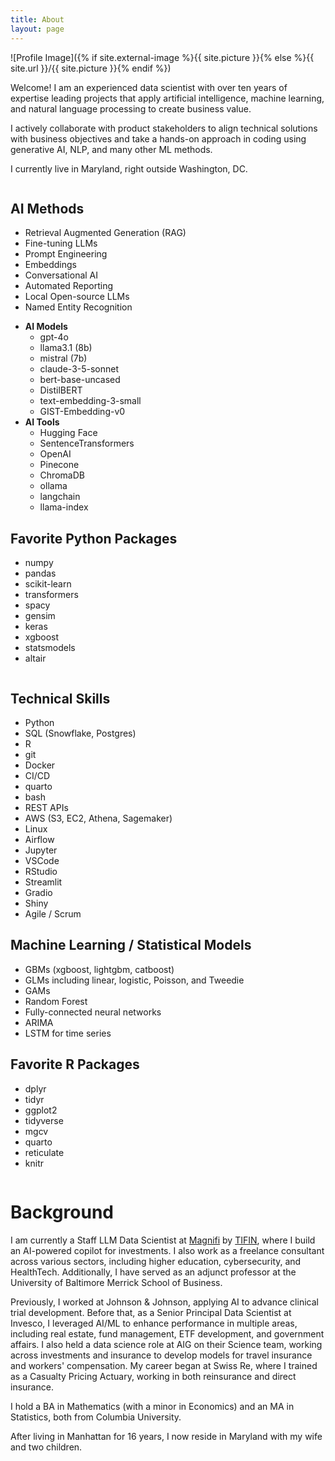 ```yaml
---
title: About
layout: page
---
```

![Profile Image]({% if site.external-image %}{{ site.picture }}{% else %}{{ site.url }}/{{ site.picture }}{% endif %})

<p>Welcome! I am an experienced data scientist with over ten years of expertise leading projects that apply artificial intelligence, machine learning, and natural language processing to create business value. </p>
<p>I actively collaborate with product stakeholders to align technical solutions with business objectives and take a hands-on approach in coding using generative AI, NLP, and many other ML methods.</p>
<p>I currently live in Maryland, right outside Washington, DC. </p>


<div class="container">
	<div class="column">
		<h2>AI Methods</h2>
		<ul class="ai-list">
			<li>Retrieval Augmented Generation (RAG)</li>
			<li>Fine-tuning LLMs</li>
			<li>Prompt Engineering</li>
			<li>Embeddings</li>
			<li>Conversational AI</li>
			<li>Automated Reporting</li>
			<li>Local Open-source LLMs</li>
			<li>Named Entity Recognition</li>
		</ul>
		<ul class="ai-list2">
			<li><strong>AI Models</strong>
				<ul>
					<li>gpt-4o</li>
					<li>llama3.1 (8b)</li>
					<li>mistral (7b)</li>
					<li>claude-3-5-sonnet</li>
					<li>bert-base-uncased</li>
					<li>DistilBERT</li>
					<li>text-embedding-3-small</li>
					<li>GIST-Embedding-v0</li>
				</ul>
			</li>
			<li><strong>AI Tools</strong>
				<ul>
					<li>Hugging Face</li>
					<li>SentenceTransformers</li>
					<li>OpenAI</li>
					<li>Pinecone</li>
					<li>ChromaDB</li>
					<li>ollama</li>
					<li>langchain</li>
					<li>llama-index</li>
				</ul>
			</li>
		</ul>
		<h2>Favorite Python Packages</h2>
		<ul class="python-list">
			<li>numpy</li>
			<li>pandas</li>
			<li>scikit-learn</li>
			<li>transformers</li>
			<li>spacy</li>
			<li>gensim</li>
			<li>keras</li>
			<li>xgboost</li>
			<li>statsmodels</li>
			<li>altair</li>
		</ul>
	</div>
	<div class="column" id="right">
		<h2>Technical Skills</h2>
		<ul class="skill-list">
			<li>Python</li>
			<li>SQL (Snowflake, Postgres)</li>
			<li>R</li>
            <li>git</li>
            <li>Docker</li>
            <li>CI/CD</li>
			<li>quarto</li>
			<li>bash</li>
            <li>REST APIs</li>
			<li>AWS (S3, EC2, Athena, Sagemaker)</li>
			<li>Linux</li>
			<li>Airflow</li>
			<li>Jupyter</li>
			<li>VSCode</li>
			<li>RStudio</li>
			<li>Streamlit</li>
			<li>Gradio</li>
			<li>Shiny</li>
			<li>Agile / Scrum</li>
		</ul>
		<h2>Machine Learning / Statistical Models</h2>
		<ul class="skill-list">
			<li>GBMs (xgboost, lightgbm, catboost)</li>
            <li>GLMs including linear, logistic, Poisson, and Tweedie </li>
			<li>GAMs</li>
			<li>Random Forest</li>
			<li>Fully-connected neural networks</li>
			<li>ARIMA</li>
			<li>LSTM for time series</li>
		</ul>
	<h2>Favorite R Packages</h2>
		<ul class="r-list">
			<li>dplyr</li>
			<li>tidyr</li>
			<li>ggplot2</li>
			<li>tidyverse</li>
			<li>mgcv</li>
			<li>quarto</li>
			<li>reticulate</li>
			<li>knitr</li>
		</ul>
	</div>
</div>

<h1>Background</h1>
<p>I am currently a Staff LLM Data Scientist at <a href="https://magnifi.com/">Magnifi</a> by <a href="https://tifin.com">TIFIN</a>, where I build an AI-powered copilot for investments. I also work as a freelance consultant across various sectors, including higher education, cybersecurity, and HealthTech. Additionally, I have served as an adjunct professor at the University of Baltimore Merrick School of Business.</p>

<p>Previously, I worked at Johnson & Johnson, applying AI to advance clinical trial development. Before that, as a Senior Principal Data Scientist at Invesco, I leveraged AI/ML to enhance performance in multiple areas, including real estate, fund management, ETF development, and government affairs. I also held a data science role at AIG on their Science team, working across investments and insurance to develop models for travel insurance and workers' compensation. My career began at Swiss Re, where I trained as a Casualty Pricing Actuary, working in both reinsurance and direct insurance.</p>

<p>I hold a BA in Mathematics (with a minor in Economics) and an MA in Statistics, both from Columbia University.</p>

<p>After living in Manhattan for 16 years, I now reside in Maryland with my wife and two children.</p>
